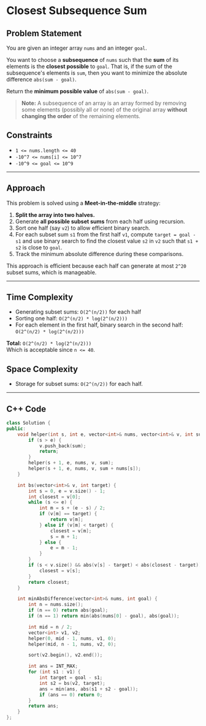 # Closest Subsequence Sum

## Problem Statement

You are given an integer array `nums` and an integer `goal`.

You want to choose a **subsequence** of `nums` such that the **sum** of its elements is the **closest possible** to `goal`. That is, if the sum of the subsequence's elements is `sum`, then you want to minimize the absolute difference `abs(sum - goal)`.

Return the **minimum possible value** of `abs(sum - goal)`.

> **Note:** A subsequence of an array is an array formed by removing some elements (possibly all or none) of the original array **without changing the order** of the remaining elements.

## Constraints

- `1 <= nums.length <= 40`
- `-10^7 <= nums[i] <= 10^7`
- `-10^9 <= goal <= 10^9`

---

## Approach

This problem is solved using a **Meet-in-the-middle** strategy:

1. **Split the array into two halves.**
2. Generate **all possible subset sums** from each half using recursion.
3. Sort one half (say `v2`) to allow efficient binary search.
4. For each subset sum `s1` from the first half `v1`, compute `target = goal - s1` and use binary search to find the closest value `s2` in `v2` such that `s1 + s2` is close to `goal`.
5. Track the minimum absolute difference during these comparisons.

This approach is efficient because each half can generate at most `2^20` subset sums, which is manageable.

---

## Time Complexity

- Generating subset sums: `O(2^(n/2))` for each half
- Sorting one half: `O(2^(n/2) * log(2^(n/2)))`
- For each element in the first half, binary search in the second half: `O(2^(n/2) * log(2^(n/2)))`

**Total:** `O(2^(n/2) * log(2^(n/2)))`  
Which is acceptable since `n <= 40`.

## Space Complexity

- Storage for subset sums: `O(2^(n/2))` for each half.

---

## C++ Code

```cpp
class Solution {
public:
    void helper(int s, int e, vector<int>& nums, vector<int>& v, int sum) {
        if (s > e) {
            v.push_back(sum);
            return;
        }
        helper(s + 1, e, nums, v, sum);
        helper(s + 1, e, nums, v, sum + nums[s]);
    }

    int bs(vector<int>& v, int target) {
        int s = 0, e = v.size() - 1;
        int closest = v[0];
        while (s <= e) {
            int m = s + (e - s) / 2;
            if (v[m] == target) {
                return v[m];
            } else if (v[m] < target) {
                closest = v[m];
                s = m + 1;
            } else {
                e = m - 1;
            }
        }
        if (s < v.size() && abs(v[s] - target) < abs(closest - target)) {
            closest = v[s];
        }
        return closest;
    }

    int minAbsDifference(vector<int>& nums, int goal) {
        int n = nums.size();
        if (n == 0) return abs(goal);
        if (n == 1) return min(abs(nums[0] - goal), abs(goal)); 

        int mid = n / 2;
        vector<int> v1, v2;
        helper(0, mid - 1, nums, v1, 0); 
        helper(mid, n - 1, nums, v2, 0);

        sort(v2.begin(), v2.end());

        int ans = INT_MAX;
        for (int s1 : v1) {
            int target = goal - s1;
            int s2 = bs(v2, target);
            ans = min(ans, abs(s1 + s2 - goal));
            if (ans == 0) return 0;
        }
        return ans;
    }
};
